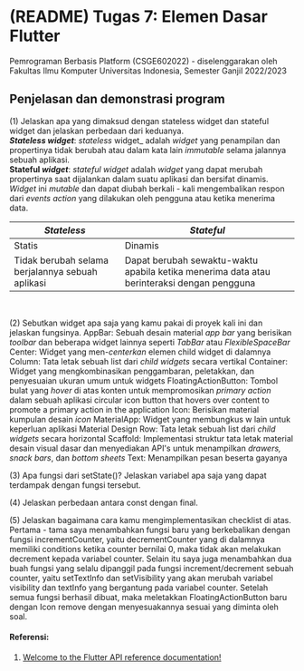 # (README) Tugas 7: Elemen Dasar Flutter

Pemrograman Berbasis Platform (CSGE602022) - diselenggarakan oleh Fakultas Ilmu Komputer Universitas Indonesia, Semester Ganjil 2022/2023

## Penjelasan dan demonstrasi program
(1) Jelaskan apa yang dimaksud dengan stateless widget dan stateful widget dan jelaskan perbedaan dari keduanya. <br>
**_Stateless_ _widget_**: _stateless_ widget_ adalah _widget_ yang penampilan dan propertinya tidak berubah atau dalam kata lain _immutable_ selama jalannya sebuah aplikasi. <br>
**Stateful _widget_**: _stateful_ _widget_ adalah _widget_ yang dapat merubah propertinya saat dijalankan dalam suatu aplikasi dan bersifat dinamis. _Widget_ ini _mutable_ dan dapat diubah berkali - kali mengembalikan respon dari _events_ _action_ yang dilakukan oleh pengguna atau ketika menerima data. <br>

|  _Stateless_  |   _Stateful_  |
| ------------- | ------------- |
| Statis  | Dinamis  |
| Tidak berubah selama berjalannya sebuah aplikasi  | Dapat berubah sewaktu-waktu apabila ketika menerima data atau berinteraksi dengan pengguna  | 
<br>
 
(2) Sebutkan widget apa saja yang kamu pakai di proyek kali ini dan jelaskan fungsinya.
AppBar: Sebuah desain material _app bar_ yang berisikan _toolbar_ dan beberapa widget lainnya seperti _TabBar_ atau _FlexibleSpaceBar_
Center: Widget yang men-_centerkan_ elemen child widget di dalamnya
Column: Tata letak sebuah list dari _child widgets_ secara vertikal
Container: Widget yang mengkombinasikan penggambaran, peletakkan, dan penyesuaian ukuran umum untuk widgets
FloatingActionButton: Tombol bulat yang _hover_ di atas konten untuk mempromosikan _primary action_ dalam sebuah aplikasi
circular icon button that hovers over content to promote a primary action in the application
Icon: Berisikan material kumpulan desain _icon_
MaterialApp: Widget yang membungkus w lain untuk keperluan aplikasi Material Design
Row: Tata letak sebuah list dari _child widgets_ secara horizontal
Scaffold: Implementasi struktur tata letak material desain visual dasar dan menyediakan API's untuk menampilkan _drawers, snack bars_, dan _bottom sheets_
Text: Menampilkan pesan beserta gayanya <br>

(3) Apa fungsi dari setState()? Jelaskan variabel apa saja yang dapat terdampak dengan fungsi tersebut.

(4) Jelaskan perbedaan antara const dengan final.

(5) Jelaskan bagaimana cara kamu mengimplementasikan checklist di atas.
Pertama - tama saya menambahkan fungsi baru yang berkebalikan dengan fungsi incrementCounter, yaitu decrementCounter yang di dalamnya memiliki conditions ketika counter bernilai 0, maka tidak akan melakukan decrement kepada variabel counter. Selain itu saya juga menambahkan dua buah fungsi yang selalu dipanggil pada fungsi increment/decrement sebuah counter, yaitu setTextInfo dan setVisibility yang akan merubah variabel visibility dan textInfo yang bergantung pada variabel counter. Setelah semua fungsi berhasil dibuat, maka meletakkan FloatingActionButton baru dengan Icon remove dengan menyesuakannya sesuai yang diminta oleh soal.

#### Referensi: <br>
1. [Welcome to the Flutter API reference documentation!](https://api.flutter.dev/index.html)
